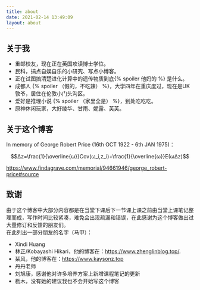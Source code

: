 ```yaml
---
title: about
date: 2021-02-14 13:49:09
layout: about
---
```

## 关于我
- 重邮校友，现在正在英国攻读博士学位。  
- 民科，搞点自娱自乐的小研究、写点小博客。   
- 正在试图搞清楚进化计算中的遗传物质到底{% spoiler 他妈的 %} 是什么。  
- 成都人 {% spoiler （假的，不吃辣） %}，大学四年在重庆度过，现在是UK敦爷，居住在伦敦小门头沟区。    
- 爱好是推理小说 {% spoiler （家里全是） %}，到处吃吃吃。   
- 原神休闲玩家，大好绫华、甘雨、妮露、芙芙。     

## 关于这个博客  

In memory of George Robert Price (16th OCT 1922 - 6th JAN 1975)：  

$$Δz=\frac{1}{\overline{ω}}Cov(ω_i,z_i)+\frac{1}{\overline{ω}}E(ωΔz)$$

https://www.findagrave.com/memorial/94661946/george_robert-price#source


## 致谢
由于这个博客中大部分内容都是在当堂下课后下一节课上课之前由当堂上课笔记整理而成，写作时间比较紧凑，难免会出现疏漏和错误，在此感谢为这个博客做出过大量修订和反馈的朋友们。  
在此列出一部分朋友的名字（马甲）：  

- Xindi Huang  
- 林正/Kobayashi Hikari，他的博客在：https://www.zhenglinblog.top/.  
- 栞风，他的博客在：https://www.kaysonz.top  
- 丹丹老师  
- 刘旭康，感谢他对许多培养方案上新增课程笔记的更新  
- 枥木，没有她的建议我也不会开始写这个博客